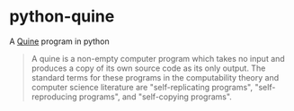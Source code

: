 # python-quine
A [Quine](https://en.wikipedia.org/wiki/Quine_%28computing%29) program in python

> A quine is a non-empty computer program which takes no input and produces a copy of its own source code as its only output. The standard terms for these programs in the computability theory and computer science literature are "self-replicating programs", "self-reproducing programs", and "self-copying programs".

